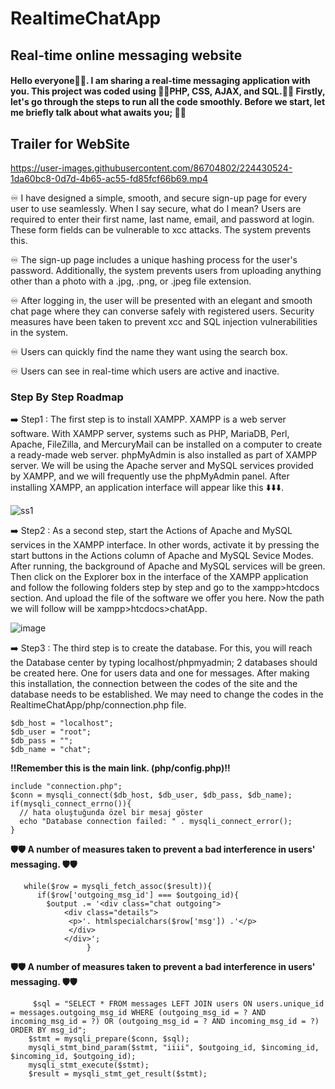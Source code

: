 # RealtimeChatApp

<h2>Real-time online messaging website</h2>
<h4>Hello everyone👋👋. I am sharing a real-time messaging application with you. This project was coded using <strong>👨‍💻PHP, CSS, AJAX, and SQL.👨‍💻</strong> Firstly, let's go through the steps to run all the code smoothly. Before we start, let me briefly talk about what awaits you; 🦾🦾 </h4>
<h2>Trailer for WebSite</h2>

https://user-images.githubusercontent.com/86704802/224430524-1da60bc8-0d7d-4b65-ac55-fd85fcf66b69.mp4

<p>♾ I have designed a simple, smooth, and secure sign-up page for every user to use seamlessly. When I say secure, what do I mean? Users are required to enter their first name, last name, email, and password at login. These form fields can be vulnerable to xcc attacks. The system prevents this.</p>

<p>♾ The sign-up page includes a unique hashing process for the user's password. Additionally, the system prevents users from uploading anything other than a photo with a .jpg, .png, or .jpeg file extension.</p>

♾ After logging in, the user will be presented with an elegant and smooth chat page where they can converse safely with registered users. Security measures have been taken to prevent xcc and SQL injection vulnerabilities in the system.

♾ Users can quickly find the name they want using the search box.

♾ Users can see in real-time which users are active and inactive.


<h3>Step By Step Roadmap</h3>
<p>➡️ Step1 : The first step is to install XAMPP. XAMPP is a web server software. With XAMPP server, systems such as PHP, MariaDB, Perl, Apache, FileZilla, and MercuryMail can be installed on a computer to create a ready-made web server. phpMyAdmin is also installed as part of XAMPP server. We will be using the Apache server and MySQL services provided by XAMPP, and we will frequently use the phpMyAdmin panel. After installing XAMPP, an application interface will appear like this ⬇️⬇️⬇️.</p>

![ss1](https://user-images.githubusercontent.com/86704802/224431159-8f878b48-a986-4bf2-85cc-8b8e47391c0a.jpg)

<p>➡️ Step2 : As a second step, start the Actions of Apache and MySQL services in the XAMPP interface. In other words, activate it by pressing the start buttons in the Actions column of Apache and MySQL Sevice Modes. After running, the background of Apache and MySQL services will be green. Then click on the Explorer box in the interface of the XAMPP application and follow the following folders step by step and go to the xampp>htcdocs section. And upload the file of the software we offer you here. Now the path we will follow will be xampp>htcdocs>chatApp.</p>


![image](https://user-images.githubusercontent.com/86704802/224433014-94538b57-c18c-4110-a133-241fe65088c6.png)

<p>➡️ Step3 : The third step is to create the database. For this, you will reach the Database center by typing localhost/phpmyadmin; 2 databases should be created here. One for users data and one for messages. After making this installation, the connection between the codes of the site and the database needs to be established. We may need to change the codes in the RealtimeChatApp/php/connection.php file. </p>

    $db_host = "localhost";
    $db_user = "root";
    $db_pass = "";
    $db_name = "chat";

<p><strong>‼️Remember this is the main link. (php/config.php)‼️</strong></p>

    include "connection.php";
    $conn = mysqli_connect($db_host, $db_user, $db_pass, $db_name);
    if(mysqli_connect_errno()){
      // hata oluştuğunda özel bir mesaj göster
      echo "Database connection failed: " . mysqli_connect_error();
    }

<p><strong>🛡️🛡️ A number of measures taken to prevent a bad interference in users' messaging. 🛡️🛡️</strong></p>
            
       while($row = mysqli_fetch_assoc($result)){
          if($row['outgoing_msg_id'] === $outgoing_id){
            $output .= '<div class="chat outgoing">
                <div class="details">
                 <p>'. htmlspecialchars($row['msg']) .'</p>
                 </div>
                </div>';
                     }
                     
<p><strong>🛡️🛡️ A number of measures taken to prevent a bad interference in users' messaging. 🛡️🛡️</strong></p>

         $sql = "SELECT * FROM messages LEFT JOIN users ON users.unique_id = messages.outgoing_msg_id WHERE (outgoing_msg_id = ? AND incoming_msg_id = ?) OR (outgoing_msg_id = ? AND incoming_msg_id = ?) ORDER BY msg_id";
        $stmt = mysqli_prepare($conn, $sql);
        mysqli_stmt_bind_param($stmt, "iiii", $outgoing_id, $incoming_id, $incoming_id, $outgoing_id);
        mysqli_stmt_execute($stmt);
        $result = mysqli_stmt_get_result($stmt);



